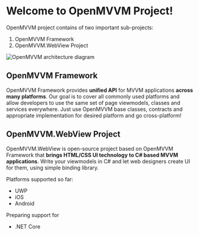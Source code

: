 # Welcome to OpenMVVM Project!

OpenMVVM project contains of two important sub-projects:

1. OpenMVVM Framework
2. OpenMVVM.WebView Project

![OpenMVVM architecture diagram](https://raw.githubusercontent.com/BananaBytes/openmvvm/master/doc/images/OpenMVVMdiagram.PNG)

## OpenMVVM Framework

OpenMVVM Framework provides **unified API** for MVVM applications **across many platforms**.
Our goal is to cover all commonly used platforms and allow developers to use the same set of page viewmodels, classes and services everywhere.
Just use OpenMVVM base classes, contracts and appropriate implementation for desired platform and go cross-platform!

## OpenMVVM.WebView Project

OpenMVVM.WebView is open-source project based on OpenMVVM Framework that **brings HTML/CSS UI technology to C# based MVVM applications**.
Write your viewmodels in C# and let web designers create UI for them, using simple binding library.

Platforms supported so far:

* UWP
* iOS
* Android

Preparing support for
* .NET Core